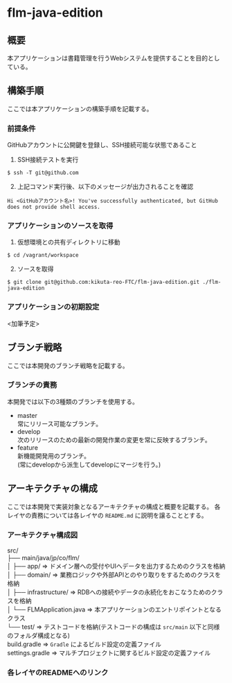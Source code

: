 # flm-java-edition

## 概要
本アプリケーションは書籍管理を行うWebシステムを提供することを目的としている。

## 構築手順
ここでは本アプリケーションの構築手順を記載する。

### 前提条件
GitHubアカウントに公開鍵を登録し、SSH接続可能な状態であること  
1. SSH接続テストを実行  
```
$ ssh -T git@github.com
```
2. 上記コマンド実行後、以下のメッセージが出力されることを確認  
```
Hi <GitHubアカウント名>! You've successfully authenticated, but GitHub does not provide shell access.
```

### アプリケーションのソースを取得  
1. 仮想環境との共有ディレクトリに移動
```
$ cd /vagrant/workspace
```
2. ソースを取得
```
$ git clone git@github.com:kikuta-reo-FTC/flm-java-edition.git ./flm-java-edition
```

### アプリケーションの初期設定
<加筆予定>

## ブランチ戦略
ここでは本開発のブランチ戦略を記載する。

### ブランチの責務
本開発では以下の3種類のブランチを使用する。  
- master  
常にリリース可能なブランチ。
- develop  
次のリリースのための最新の開発作業の変更を常に反映するブランチ。
- feature  
新機能開発用のブランチ。  
(常にdevelopから派生してdevelopにマージを行う。)

## アーキテクチャの構成
ここでは本開発で実装対象となるアーキテクチャの構成と概要を記載する。
各レイヤの責務については各レイヤの `README.md` に説明を譲ることとする。  

### アーキテクチャ構成図  
src/  
  ├── main/java/jp/co/flm/  
  │   ├── app/ ⇒  ドメイン層への受付やUIへデータを出力するためのクラスを格納  
  │   ├── domain/ ⇒ 業務ロジックや外部APIとのやり取りをするためのクラスを格納  
  │   ├── infrastructure/ ⇒ RDBへの接続やデータの永続化をおこなうためのクラスを格納  
  │   └── FLMApplication.java ⇒ 本アプリケーションのエントリポイントとなるクラス  
  └──  test/ ⇒ テストコードを格納(テストコードの構成は `src/main` 以下と同様のフォルダ構成となる)       
build.gradle ⇒ `Gradle` によるビルド設定の定義ファイル  
settings.gradle ⇒ マルチプロジェクトに関するビルド設定の定義ファイル  

### 各レイヤのREADMEへのリンク
